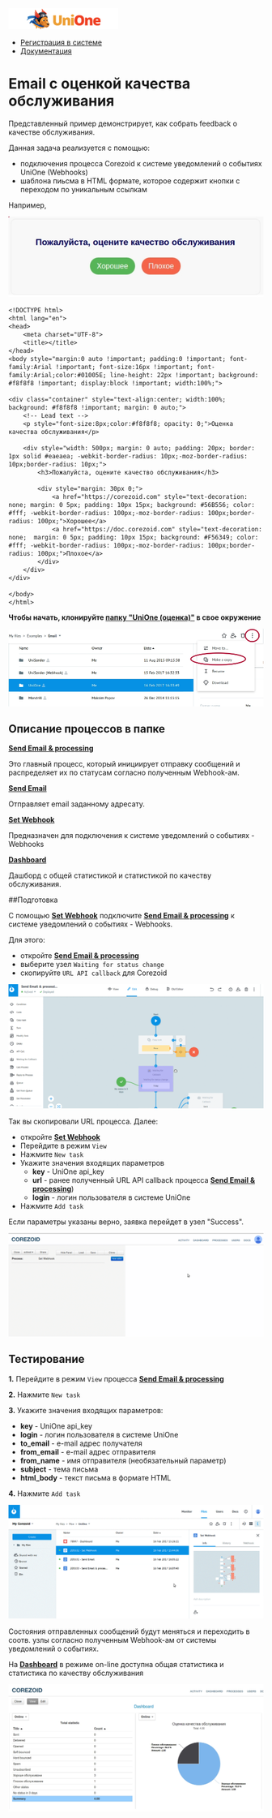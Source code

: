 ![](../img/unione_logo.png)


* [Регистрация в системе](https://one.unisender.com/ru/user/auth/login)
* [Документация](http://one.unisender.com/ru/docs/page/get_started)

# Email с оценкой качества обслуживания


Представленный пример демонстрирует, как собрать feedback о качестве обслуживания.

Данная задача реализуется с помощью:

* подключения процесса Corezoid к системе уведомлений о событиях UniOne (Webhooks)
* шаблона пиьсма в HTML формате, которое содержит кнопки с переходом по уникальным ссылкам 

Например, 

![](../img/unione_mail.jpg)

```
<!DOCTYPE html>
<html lang="en">
<head>
    <meta charset="UTF-8">
    <title></title>
</head>
<body style="margin:0 auto !important; padding:0 !important; font-family:Arial !important; font-size:16px !important; font-family:Arial;color:#01005E; line-height: 22px !important; background: #f8f8f8 !important; display:block !important; width:100%;">

<div class="container" style="text-align:center; width:100%; background: #f8f8f8 !important; margin: 0 auto;">
    <!-- Lead text -->
    <p style="font-size:8px;color:#f8f8f8; opacity: 0;">Оценка качества обслуживания</p>

    <div style="width: 500px; margin: 0 auto; padding: 20px; border: 1px solid #eaeaea; -webkit-border-radius: 10px;-moz-border-radius: 10px;border-radius: 10px;">
        <h3>Пожалуйста, оцените качество обслуживания</h3>

        <div style="margin: 30px 0;">
            <a href="https://corezoid.com" style="text-decoration: none; margin: 0 5px; padding: 10px 15px; background: #56B556; color: #fff; -webkit-border-radius: 100px;-moz-border-radius: 100px;border-radius: 100px;">Хорошее</a>
            <a href="https://doc.corezoid.com" style="text-decoration: none;  margin: 0 5px; padding: 10px 15px; background: #F56349; color: #fff; -webkit-border-radius: 100px;-moz-border-radius: 100px;border-radius: 100px;">Плохое</a>
        </div>
    </div>
</div>

</body>
</html>
```


**Чтобы начать, клонируйте [папку "UniOne (оценка)"](https://admin.corezoid.com/folder/conv/2391) в свое окружение**

![](../img/unione_copy.jpg)


## Описание процессов в папке

[**Send Email & processing**](https://admin.corezoid.com/editor/123317/204839)

Это главный процесс, который инициирует отправку сообщений и распределяет их по статусам согласно полученным Webhook-ам.

[**Send Email**](https://admin.corezoid.com/editor/123317/204837)

Отправляет email заданному адресату.

[**Set Webhook**](https://admin.corezoid.com/editor/123317/204838)

Предназначен для подключения к системе уведомлений о событиях - Webhooks

[**Dashboard**](https://www.corezoid.com/admin/view_dash/78790/123317)

Дашборд с общей статистикой и статистикой по качеству обслуживания.



##Подготовка


С помощью [**Set Webhook**](https://admin.corezoid.com/editor/123595/205557) подключите [**Send Email & processing**](https://admin.corezoid.com/editor/123595/205555) к системе уведомлений о событиях - Webhooks. 

Для этого:

* откройте [**Send Email & processing**](https://admin.corezoid.com/editor/123595/205555)
* выберите узел `Waiting for status change`
* скопируйте `URL API callback` для Corezoid

![](../img/copy_callback_url.gif)

Так вы скопировали URL процесса. Далее:

* откройте [**Set Webhook**](https://admin.corezoid.com/editor/123317/204838)
* Перейдите в режим `View`
* Нажмите `New task`
* Укажите значения входящих параметров 
  * **key** - UniOne api_key
  * **url** - ранее полученный URL API callback процесса [**Send Email & processing**](https://admin.corezoid.com/editor/123595/205555))
  * **login** - логин пользователя в системе UniOne
* Нажмите `Add task`

Если параметры указаны верно, заявка перейдет в узел "Success".

![](../img/unione_set_webhook.gif)



## Тестирование 

**1.** Перейдите в режим `View` процесса [**Send Email & processing**](https://admin.corezoid.com/editor/123317/204839)

**2.** Нажмите `New task`

**3.** Укажите значения входящих параметров:

* **key** - UniOne api_key
* **login** - логин пользователя в системе UniOne
* **to_email** - е-mail адрес получателя 
* **from_email** - е-mail адрес отправителя
* **from_name** - имя отправителя (необязательный параметр)
* **subject** - тема письма
* **html_body** - текст письма в формате HTML

**4.** Нажмите `Add task`

![](../img/unione_send_email.gif)

Состояния отправленных сообщений будут меняться и переходить в соотв. узлы согласно полученным Webhook-ам от системы уведомлений о событиях.

На [**Dashboard**](https://www.corezoid.com/admin/view_dash/78790/123317) в режиме on-line доступна общая статистика и статистика по качеству обслуживания

![](../img/unione_dash.jpg)
